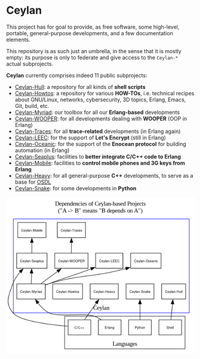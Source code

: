 Ceylan
======

This project has for goal to provide, as free software, some high-level, portable, general-purpose developments, and a few documentation elements.

This repository is as such just an umbrella, in the sense that it is mostly empty: its purpose is only to federate and give access to the `Ceylan-*` actual subprojects.

**Ceylan** currently comprises indeed 11 public subprojects:

 - [Ceylan-Hull](https://github.com/Olivier-Boudeville/Ceylan-Hull): a repository for all kinds of **shell scripts**
 - [Ceylan-Howtos](https://github.com/Olivier-Boudeville/Ceylan-Howtos): a repository for various **HOW-TOs**, i.e. technical recipes about GNU/Linux, networks, cybersecurity, 3D topics, Erlang, Emacs, Git, build, etc.
 - [Ceylan-Myriad](https://github.com/Olivier-Boudeville/Ceylan-Myriad): our toolbox for all our **Erlang-based** developments
 - [Ceylan-WOOPER](https://github.com/Olivier-Boudeville/Ceylan-WOOPER): for all developments dealing with **WOOPER** (OOP in Erlang)
 - [Ceylan-Traces](https://github.com/Olivier-Boudeville/Ceylan-Traces): for all **trace-related** developments (in Erlang again)
 - [Ceylan-LEEC](https://github.com/Olivier-Boudeville/Ceylan-LEEC): for the support of **Let's Encrypt**  (still in Erlang)
 - [Ceylan-Oceanic](https://github.com/Olivier-Boudeville/Ceylan-Oceanic): for the support of the **Enocean protocol** for building automation (in Erlang)
 - [Ceylan-Seaplus](https://github.com/Olivier-Boudeville/Ceylan-Seaplus): facilities to **better integrate C/C++ code to Erlang**
 - [Ceylan-Mobile](https://github.com/Olivier-Boudeville/Ceylan-Mobile): facilities to **control mobile phones and 3G keys from Erlang**
 - [Ceylan-Heavy](https://github.com/Olivier-Boudeville/Ceylan-Heavy): for all general-purpose **C++** developments, to serve as a base for [OSDL](https://github.com/Olivier-Boudeville/OSDL)
 - [Ceylan-Snake](https://github.com/Olivier-Boudeville/Ceylan-Snake): for some developments in **Python**

![Ceylan dependencies](ceylan-dependencies.png "Ceylan Dependencies")
